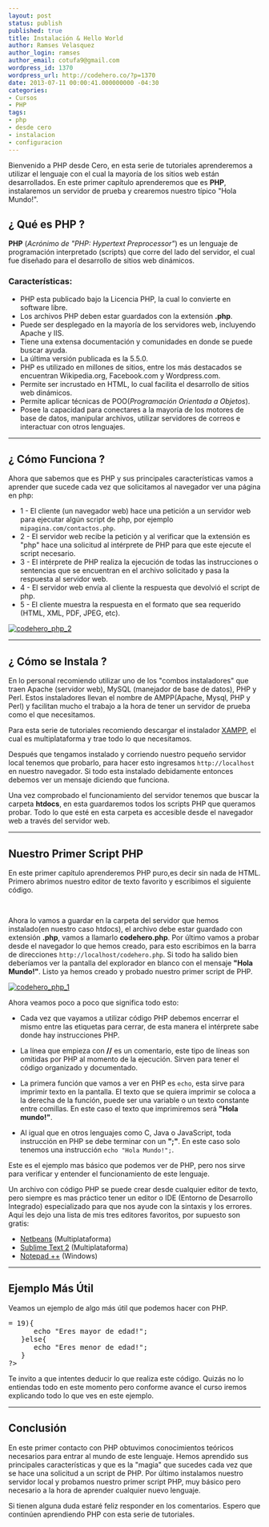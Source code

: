 ```yaml
---
layout: post
status: publish
published: true
title: Instalación & Hello World
author: Ramses Velasquez
author_login: ramses
author_email: cotufa9@gmail.com
wordpress_id: 1370
wordpress_url: http://codehero.co/?p=1370
date: 2013-07-11 00:00:41.000000000 -04:30
categories:
- Cursos
- PHP
tags:
- php
- desde cero
- instalacion
- configuracion
---
```

<p>Bienvenido a PHP desde Cero, en esta serie de tutoriales aprenderemos a utilizar el lenguaje con el cual la mayoría de los sitios web están desarrollados. En este primer capítulo aprenderemos que es <strong>PHP</strong>, instalaremos un servidor de prueba y crearemos nuestro típico "Hola Mundo!".</p>

<h2>¿ Qué es PHP ?</h2>

<p><strong>PHP</strong> (<em>Acrónimo de "PHP: Hypertext Preprocessor"</em>) es un lenguaje de programación interpretado (scripts) que corre del lado del servidor, el cual fue diseñado para el desarrollo de sitios web dinámicos.</p>

<h3>Características:</h3>

<ul>
<li>PHP esta publicado bajo la Licencia PHP, la cual lo convierte en software libre. </li>
<li>Los archivos PHP deben estar guardados con la extensión <strong>.php</strong>. </li>
<li>Puede ser desplegado en la mayoría de los servidores web, incluyendo Apache y IIS.</li>
<li>Tiene una extensa documentación y comunidades en donde se puede buscar ayuda. </li>
<li>La última versión publicada es la 5.5.0. </li>
<li>PHP es utilizado en millones de sitios, entre los más destacados se encuentran Wikipedia.org, Facebook.com y Wordpress.com.</li>
<li>Permite ser incrustado en HTML, lo cual facilita el desarrollo de sitios web dinámicos. </li>
<li>Permite aplicar técnicas de POO(<em>Programación Orientada a Objetos</em>).</li>
<li>Posee la capacidad para conectares a la mayoría de los motores de base de datos, manipular archivos, utilizar servidores de correos e interactuar con otros lenguajes. </li>
</ul>

<hr />

<h2>¿ Cómo Funciona ?</h2>

<p>Ahora que sabemos que es PHP y sus principales características vamos a aprender que sucede cada vez que solicitamos al navegador ver una página en php:</p>

<ul>
<li>1 - El cliente (un navegador web) hace una petición a un servidor web para ejecutar algún script de php, por ejemplo <code>mipagina.com/contactos.php</code>.</li>
<li>2 - El servidor web recibe la petición y al verificar que la extensión es "php" hace una solicitud al intérprete de PHP para que este ejecute el script necesario. </li>
<li>3 - El intérprete de PHP realiza la ejecución de todas las instrucciones o sentencias que se encuentran en el archivo solicitado y pasa la respuesta al servidor web.</li>
<li>4 - El servidor web envía al cliente la respuesta que devolvió el script de php.</li>
<li>5 - El cliente muestra la respuesta en el formato que sea requerido (HTML, XML, PDF, JPEG, etc). </li>
</ul>

<p><a href="http://i.imgur.com/RUZm6m0.png"><img src="http://i.imgur.com/RUZm6m0.png" alt="codehero_php_2" class="aligncenter size-medium wp-image-1372" /></a></p>

<hr />

<h2>¿ Cómo se Instala ?</h2>

<p>En lo personal recomiendo utilizar uno de los "combos instaladores" que traen Apache (servidor web), MySQL (manejador de base de datos), PHP y Perl. Estos instaladores llevan el nombre de AMPP(Apache, Mysql, PHP y Perl) y facilitan mucho el trabajo a la hora de tener un servidor de prueba como el que necesitamos.</p>

<p>Para esta serie de tutoriales recomiendo descargar el instalador <a href="http://www.apachefriends.org/es/xampp.html">XAMPP</a>, el cual es multiplataforma y trae todo lo que necesitamos.</p>

<p>Después que tengamos instalado y corriendo nuestro pequeño servidor local tenemos que probarlo, para hacer esto ingresamos <code>http://localhost</code> en nuestro navegador. Si todo esta instalado debidamente entonces debemos ver un mensaje diciendo que funciona.</p>

<p>Una vez comprobado el funcionamiento del servidor tenemos que buscar la carpeta <strong>htdocs</strong>, en esta guardaremos todos los scripts PHP que queramos probar. Todo lo que esté en esta carpeta es accesible desde el navegador web a través del servidor web.</p>

<hr />

<h2>Nuestro Primer Script PHP</h2>

<p>En este primer capítulo aprenderemos PHP puro,es decir sin nada de HTML. Primero abrimos nuestro editor de texto favorito y escribimos el siguiente código.</p>

<pre><?php
   //comentario
   echo "Hola Mundo!"; 
?>
</pre>

<p>Ahora lo vamos a guardar en la carpeta del servidor que hemos instalado(en nuestro caso htdocs), el archivo debe estar guardado con extensión <strong>.php</strong>, vamos a llamarlo <strong>codehero.php</strong>. Por último vamos a probar desde el navegador lo que hemos creado, para esto escribimos en la barra de direcciones <code>http://localhost/codehero.php</code>. Si todo ha salido bien deberíamos ver la pantalla del explorador en blanco con el mensaje <strong>"Hola Mundo!"</strong>. Listo ya hemos creado y probado nuestro primer script de PHP.</p>

<p><a href="http://imgur.com/6oH8krz.png"><img src="http://imgur.com/6oH8krz" alt="codehero_php_1" class="aligncenter size-full wp-image-1371" /></a></p>

<p>Ahora veamos poco a poco que significa todo esto:</p>

<ul>
<li><p>Cada vez que vayamos a utilizar código PHP debemos encerrar el mismo entre las etiquetas <strong><?php** para abrir y **?></strong> para cerrar, de esta manera el intérprete sabe donde hay instrucciones PHP.</p></li>
<li><p>La línea que empieza con <strong>//</strong> es un comentario, este tipo de líneas son omitidas por PHP al momento de la ejecución. Sirven para tener el código organizado y documentado.</p></li>
<li><p>La primera función que vamos a ver en PHP es <code>echo</code>, esta sirve para imprimir texto en la pantalla. El texto que se quiera imprimir se coloca a la derecha de la función, puede ser una variable o un texto constante entre comillas. En este caso el texto que imprimiremos será <strong>"Hola mundo!"</strong>.</p></li>
<li><p>Al igual que en otros lenguajes como C, Java o JavaScript, toda instrucción en PHP se debe terminar con un <strong>";"</strong>. En este caso solo tenemos una instrucción <code>echo "Hola Mundo!";</code>.</p></li>
</ul>

<p>Este es el ejemplo mas básico que podemos ver de PHP, pero nos sirve para verificar y entender el funcionamiento de este lenguaje.</p>

<p>Un archivo con código PHP se puede crear desde cualquier editor de texto, pero siempre es mas práctico tener un editor o IDE (Entorno de Desarrollo Integrado) especializado para que nos ayude con la sintaxis y los errores. Aquí les dejo una lista de mis tres editores favoritos, por supuesto son gratis:</p>

<ul>
<li><a href="https://netbeans.org/">Netbeans</a> (Multiplataforma) </li>
<li><a href="http://sublimetext.com">Sublime Text 2</a> (Multiplataforma)</li>
<li><a href="http://notepad-plus-plus.org">Notepad ++</a> (Windows) </li>
</ul>

<hr />

<h2>Ejemplo Más Útil</h2>

<p>Veamos un ejemplo de algo más útil que podemos hacer con PHP.</p>

<pre><?php
   $edad = 19;
   if( $edad >= 19){
      echo "Eres mayor de edad!";
   }else{
      echo "Eres menor de edad!";
   }
?> 
</pre>

<p>Te invito a que intentes deducir lo que realiza este código. Quizás no lo entiendas todo en este momento pero conforme avance el curso iremos explicando todo lo que ves en este ejemplo.</p>

<hr />

<h2>Conclusión</h2>

<p>En este primer contacto con PHP obtuvimos conocimientos teóricos necesarios para entrar al mundo de este lenguaje. Hemos aprendido sus principales características y que es la "magia" que sucedes cada vez que se hace una solicitud a un script de PHP. Por último instalamos nuestro servidor local y probamos nuestro primer script PHP, muy básico pero necesario a la hora de aprender cualquier nuevo lenguaje.</p>

<p>Si tienen alguna duda estaré feliz responder en los comentarios. Espero que continúen aprendiendo PHP con esta serie de tutoriales.</p>
